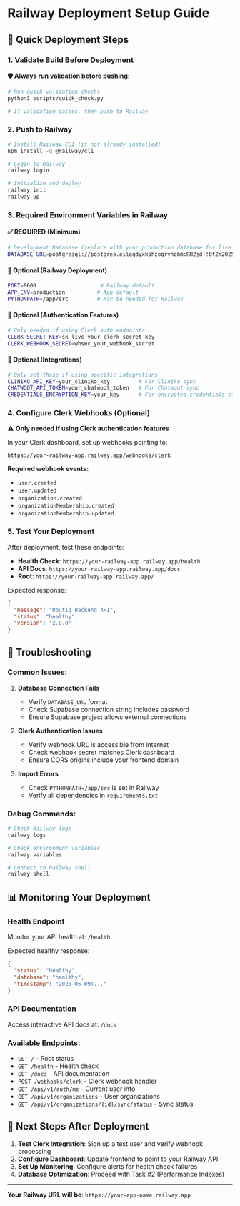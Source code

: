 # Railway Deployment Setup Guide

## 🚀 Quick Deployment Steps

### 1. Validate Build Before Deployment

**🛡️ Always run validation before pushing:**

```bash
# Run quick validation checks
python3 scripts/quick_check.py

# If validation passes, then push to Railway
```

### 2. Push to Railway
```bash
# Install Railway CLI (if not already installed)
npm install -g @railway/cli

# Login to Railway
railway login

# Initialize and deploy
railway init
railway up
```

### 3. Required Environment Variables in Railway

#### **✅ REQUIRED (Minimum)**
```bash
# Development Database (replace with your production database for live deployment)
DATABASE_URL=postgresql://postgres.eilaqdyxkohzoqryhobm:RH2jd!!0t2m2025@aws-0-ap-southeast-2.pooler.supabase.com:6543/postgres
```

#### **🔧 Optional (Railway Deployment)**
```bash
PORT=8000                    # Railway default
APP_ENV=production          # App default  
PYTHONPATH=/app/src         # May be needed for Railway
```

#### **🔐 Optional (Authentication Features)**
```bash
# Only needed if using Clerk auth endpoints
CLERK_SECRET_KEY=sk_live_your_clerk_secret_key
CLERK_WEBHOOK_SECRET=whsec_your_webhook_secret
```

#### **🔌 Optional (Integrations)**
```bash
# Only set these if using specific integrations
CLINIKO_API_KEY=your_cliniko_key         # For Cliniko sync
CHATWOOT_API_TOKEN=your_chatwoot_token   # For Chatwoot sync
CREDENTIALS_ENCRYPTION_KEY=your_key      # For encrypted credentials storage
```

### 4. Configure Clerk Webhooks (Optional)

⚠️ **Only needed if using Clerk authentication features**

In your Clerk dashboard, set up webhooks pointing to:
```
https://your-railway-app.railway.app/webhooks/clerk
```

**Required webhook events:**
- `user.created`
- `user.updated`
- `organization.created`
- `organizationMembership.created`
- `organizationMembership.updated`

### 5. Test Your Deployment

After deployment, test these endpoints:

- **Health Check**: `https://your-railway-app.railway.app/health`
- **API Docs**: `https://your-railway-app.railway.app/docs`
- **Root**: `https://your-railway-app.railway.app/`

Expected response:
```json
{
  "message": "Routiq Backend API",
  "status": "healthy",
  "version": "2.0.0"
}
```

## 🔧 Troubleshooting

### Common Issues:

1. **Database Connection Fails**
   - Verify `DATABASE_URL` format
   - Check Supabase connection string includes password
   - Ensure Supabase project allows external connections

2. **Clerk Authentication Issues**
   - Verify webhook URL is accessible from internet
   - Check webhook secret matches Clerk dashboard
   - Ensure CORS origins include your frontend domain

3. **Import Errors**
   - Check `PYTHONPATH=/app/src` is set in Railway
   - Verify all dependencies in `requirements.txt`

### Debug Commands:
```bash
# Check Railway logs
railway logs

# Check environment variables
railway variables

# Connect to Railway shell
railway shell
```

## 📊 Monitoring Your Deployment

### Health Endpoint
Monitor your API health at: `/health`

Expected healthy response:
```json
{
  "status": "healthy",
  "database": "healthy",
  "timestamp": "2025-06-09T..."
}
```

### API Documentation
Access interactive API docs at: `/docs`

### Available Endpoints:
- `GET /` - Root status
- `GET /health` - Health check
- `GET /docs` - API documentation
- `POST /webhooks/clerk` - Clerk webhook handler
- `GET /api/v1/auth/me` - Current user info
- `GET /api/v1/organizations` - User organizations
- `GET /api/v1/organizations/{id}/sync/status` - Sync status

## 🎯 Next Steps After Deployment

1. **Test Clerk Integration**: Sign up a test user and verify webhook processing
2. **Configure Dashboard**: Update frontend to point to your Railway API
3. **Set Up Monitoring**: Configure alerts for health check failures
4. **Database Optimization**: Proceed with Task #2 (Performance Indexes)

---

**Your Railway URL will be**: `https://your-app-name.railway.app` 
